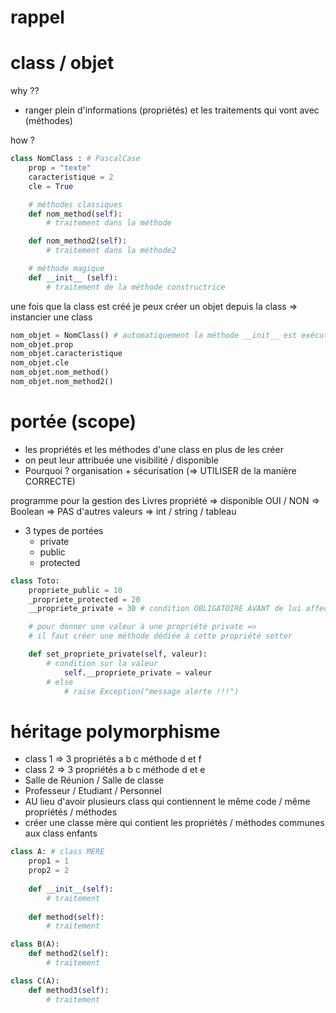 # rappel

# class / objet

why ?? 

- ranger plein d'informations (propriétés) et les traitements qui vont avec (méthodes)

how ?

```py
class NomClass : # PascalCase
    prop = "texte"
    caracteristique = 2
    cle = True 

    # méthodes classiques
    def nom_method(self):
        # traitement dans la méthode

    def nom_method2(self):
        # traitement dans la méthode2

    # méthode magique     
    def __init__ (self):
        # traitement de la méthode constructrice 
```

une fois que la class est créé je peux créer un objet depuis la class => instancier une class

```py
nom_objet = NomClass() # automatiquement la méthode __init__ est exécutée
nom_objet.prop
nom_objet.caracteristique
nom_objet.cle
nom_objet.nom_method()
nom_objet.nom_method2()
```

# portée (scope)

- les propriétés et les méthodes d'une class en plus de les créer 
- on peut leur attribuée une visibilité / disponible 
- Pourquoi ? organisation + sécurisation (=> UTILISER de la manière CORRECTE)

programme pour la gestion des Livres
propriété => disponible OUI / NON => Boolean => PAS d'autres valeurs => int / string / tableau 

- 3 types de portées
    - private
    - public 
    - protected 

```py 
class Toto:
    propriete_public = 10 
    _propriete_protected = 20 
    __propriete_private = 30 # condition OBLIGATOIRE AVANT de lui affecter une valeur 

    # pour donner une valeur à une propriété private => 
    # il faut créer une méthode dédiée à cette propriété setter 

    def set_propriete_private(self, valeur): 
        # condition sur la valeur 
            self.__propriete_private = valeur
        # else
            # raise Exception("message alerte !!!")

```


# héritage polymorphisme

- class 1 => 3 propriétés a b c méthode d et f 
- class 2 => 3 propriétés a b c méthode d et e
- Salle de Réunion / Salle de classe
- Professeur / Etudiant / Personnel 
- AU lieu d'avoir plusieurs class qui contiennent le même code / même propriétés / méthodes 
- créer une classe mère qui contient les propriétés / méthodes communes aux class enfants

```py
class A: # class MERE
    prop1 = 1
    prop2 = 2
    
    def __init__(self):
        # traitement
    
    def method(self):
        # traitement

class B(A):
    def method2(self):
        # traitement

class C(A):
    def method3(self):
        # traitement

```